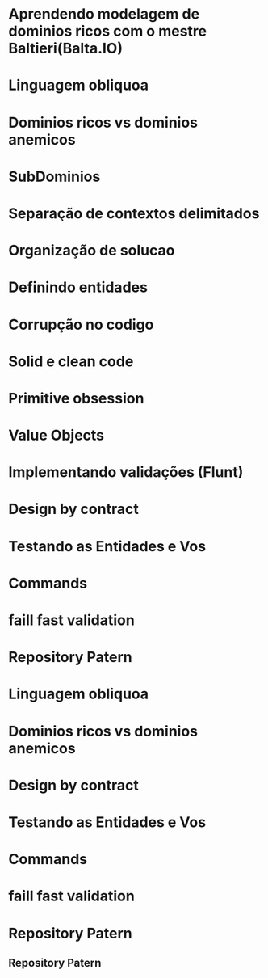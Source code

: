 # Aprendendo modelagem de dominios ricos com o mestre Baltieri(Balta.IO)
# Linguagem obliquoa
# Dominios ricos vs dominios anemicos
# SubDominios
# Separação de contextos delimitados
# Organização de solucao
# Definindo entidades
# Corrupção no codigo
# Solid e clean code
# Primitive obsession 
# Value Objects 
# Implementando validações (Flunt)
# Design by contract
# Testando as Entidades e Vos
# Commands
# faill fast validation 
# Repository Patern 
# Linguagem obliquoa
#  Dominios ricos vs dominios anemicos 
#  Design by contract
#  Testando as Entidades e Vos 
#  Commands 
#  faill fast validation  
#  Repository Patern 
##  Repository Patern 
